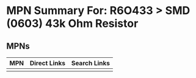 



# MPN Summary For: R6O433 > SMD (0603) 43k Ohm Resistor

## MPNs
  

|MPN|Direct Links|Search Links|
| :--- | :--- | :--- |
||||
